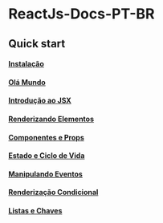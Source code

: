 # **ReactJs-Docs-PT-BR**


## **Quick start**

#### [Instalação](docs/quick-start/instalacao.md)
#### [Olá Mundo](docs/quick-start/ola-mundo.md)
#### [Introdução ao JSX](docs/quick-start/introducao-jsx.md)
#### [Renderizando Elementos](docs/quick-start/renderizando-elementos.md)
#### [Componentes e Props](docs/quick-start/componentes-props.md)
#### [Estado e Ciclo de Vida](docs/quick-start/estado-ciclo-vida.md)
#### [Manipulando Eventos](docs/quick-start/manipulando-eventos.md)
#### [Renderização Condicional](docs/quick-start/renderizacao-condicional.md)
#### [Listas e Chaves](docs/quick-start/listas-e-chaves.md)